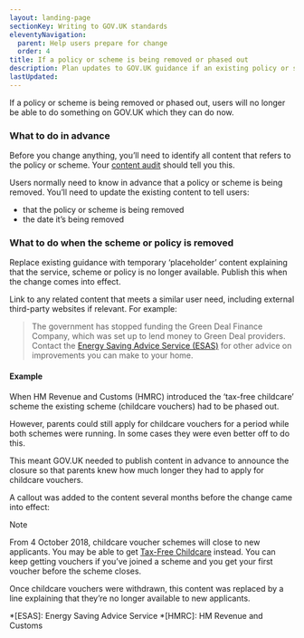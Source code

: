 ```yaml
---
layout: landing-page
sectionKey: Writing to GOV.UK standards
eleventyNavigation:
  parent: Help users prepare for change
  order: 4
title: If a policy or scheme is being removed or phased out
description: Plan updates to GOV.UK guidance if an existing policy or scheme is about to end.
lastUpdated:
---
```

If a policy or scheme is being removed or phased out, users will no longer be able to do something on GOV.UK which they can do now.

### What to do in advance

Before you change anything, you’ll need to identify all content that refers to the policy or scheme. Your [content audit](/writing-to-gov-uk-standards/plan-manage-content/manage-existing-govuk-content/) should tell you this.

Users normally need to know in advance that a policy or scheme is being removed. You’ll need to update the existing content to tell users:

+ that the policy or scheme is being removed
+ the date it’s being removed

### What to do when the scheme or policy is removed

Replace existing guidance with temporary ‘placeholder’ content explaining that the service, scheme or policy is no longer available. Publish this when the change comes into effect.

Link to any related content that meets a similar user need, including external third-party websites if relevant. For example:

>The government has stopped funding the Green Deal Finance Company, which was set up to lend money to Green Deal providers. Contact the [Energy Saving Advice Service (ESAS)](http://www.energysavingtrust.org.uk/about-us/contact-us) for other advice on improvements you can make to your home.

#### Example

When HM Revenue and Customs (HMRC) introduced the ‘tax-free childcare’ scheme the existing scheme (childcare vouchers) had to be phased out. 

However, parents could still apply for childcare vouchers for a period while both schemes were running. In some cases they were even better off to do this.

This meant GOV.UK needed to publish content in advance to announce the closure so that parents knew how much longer they had to apply for childcare vouchers.

A callout was added to the content several months before the change came into effect:

>[!NOTE]
>From 4 October 2018, childcare voucher schemes will close to new applicants. You may be able to get [Tax-Free Childcare](https://www.gov.uk/help-with-childcare-costs/tax-free-childcare) instead. You can keep getting vouchers if you’ve joined a scheme and you get your first voucher before the scheme closes.

Once childcare vouchers were withdrawn, this content was replaced by a line explaining that they’re no longer available to new applicants.

*[ESAS]: Energy Saving Advice Service
*[HMRC]: HM Revenue and Customs
